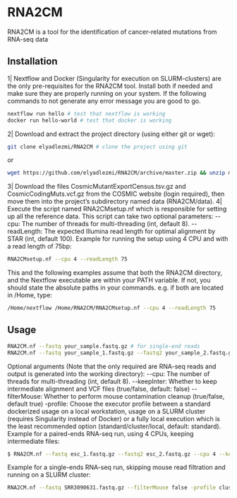 # RNA2CM
RNA2CM is a tool for the identification of cancer-related mutations from RNA-seq data

## Installation
1| Nextflow and Docker (Singularity for execution on SLURM-clusters) are the only pre-requisites for the RNA2CM tool. Install both if needed and make sure they are properly running on your system. If the following commands to not generate any error message you are good to go.
```bash
nextflow run hello # test that nextflow is working
docker run hello-world # test that docker is working
```
2| Download and extract the project directory (using either git or wget):
```bash
git clone elyadlezmi/RNA2CM # clone the project using git
```
or
```bash
wget https://github.com/elyadlezmi/RNA2CM/archive/master.zip && unzip master.zip
```
3| Download the files CosmicMutantExportCensus.tsv.gz and CosmicCodingMuts.vcf.gz from the COSMIC website (login required), then move them into the project’s subdirectory named data (RNA2CM/data). 
4| Execute the script named RNA2CMsetup.nf which is responsible for setting up all the reference data. This script can take two optional parameters:
--cpu: The number of threads for multi-threading (int, default 8).
--readLength: The expected Illumina read length for optimal alignment by STAR (int, default 100). 
Example for running the setup using 4 CPU and with a read length of 75bp:
```bash
RNA2CMsetup.nf --cpu 4 --readLength 75
```
This and the following examples assume that both the RNA2CM directory, and the Nextflow executable are within your PATH variable. If not, you should state the absolute paths in your commands. e.g. if both are located in  /Home, type:
```bash
/Home/nextflow /Home/RNA2CM/RNA2CMsetup.nf --cpu 4 --readLength 75
```

## Usage
```bash
RNA2CM.nf --fastq your_sample.fastq.gz # for single-end reads
RNA2CM.nf --fastq your_sample_1.fastq.gz --fastq2 your_sample_2.fastq.gz # for paired-ends reads
```
Optional arguments (Note that the only required are RNA-seq reads and output is generated into the working directory):
--cpu: The number of threads for multi-threading (int, default 8).
--keepInter: Whether to keep intermediate alignment and VCF files (true/false, default: false) 
--filterMouse: Whether to perform mouse contamination cleanup (true/false, default true)
-profile: Choose the executor profile between a standard dockerized usage on a local workstation, usage on a SLURM cluster (requires Singularity instead of Docker) or a fully local execution which is the least recommended option (standard/cluster/local, default: standard).
Example for a paired-ends RNA-seq run, using 4 CPUs, keeping intermediate files:
```bash
$ RNA2CM.nf --fastq esc_1.fastq.gz --fastq2 esc_2.fastq.gz --cpu 4 --keepInter true 
```
Example for a single-ends RNA-seq run, skipping mouse read filtration and running on a SLURM cluster:
```bash
RNA2CM.nf --fastq SRR3090631.fastq.gz --filterMouse false -profile cluster
```
